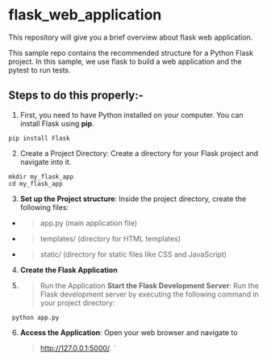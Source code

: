 # flask_web_application
This repository will give you a brief overview about flask web application.

This sample repo contains the recommended structure for a Python Flask project. In this sample, we use flask to build a web application and the pytest to run tests.

## Steps to do this properly:-
1. First, you need to have Python installed on your computer. You can install Flask using **pip**.
```
pip install Flask
```
2. Create a Project Directory: Create a directory for your Flask project and navigate into it.
```
mkdir my_flask_app
cd my_flask_app
```

3. **Set up the Project structure**: Inside the project directory, create the following files:
-  > app.py (main application file)
-  > templates/ (directory for HTML templates)
-  > static/ (directory for static files like CSS and JavaScript)

4. **Create the Flask Application**

5.  > Run the Application
**Start the Flask Development Server**: Run the Flask development server by executing the following command in your project directory:
  ```
   python app.py
  ```
6. **Access the Application**:
   Open your web browser and navigate to
   > http://127.0.0.1:5000/.
`
    
